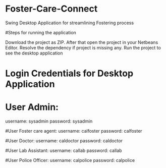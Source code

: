 # Foster-Care-Connect

Swing Desktop Application for streamlining Fostering process

#Steps for running the application

Download the project as ZIP.
After that open the project in your Netbeans Editor.
Resolve the dependency if project is missing any.
Run the project to see the desktop application

# Login Credentials for Desktop Application

# User Admin:
username: sysadmin
password: sysadmin

#User Foster care agent:
username: calfoster
password: calfoster

#User Doctor:
username: caldoctor
password: caldoctor

#User Lab Assistant:
username: callab
password: callab

#User Police Officer:
username: calpolice
password: calpolice


